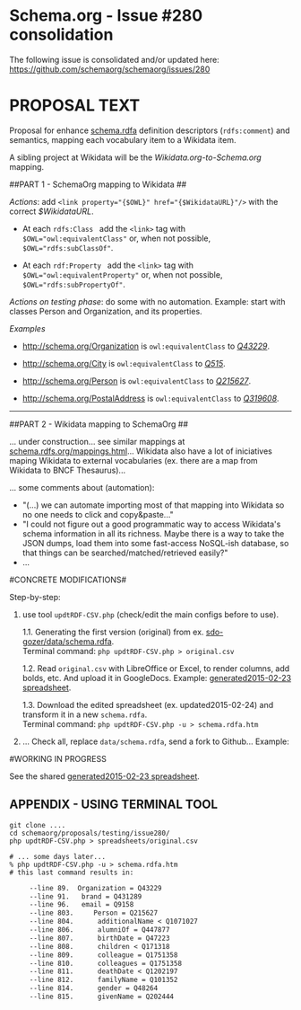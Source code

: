 Schema.org -  Issue #280 consolidation
======================================

The following issue is consolidated and/or updated here:
https://github.com/schemaorg/schemaorg/issues/280

PROPOSAL TEXT
=============

Proposal for enhance [schema.rdfa](http://schema.org/docs/schema_org_rdfa.html) definition descriptors (`rdfs:comment`) and semantics, mapping each vocabulary item to a Wikidata item. 

A sibling project at Wikidata will be the *Wikidata.org-to-Schema.org* mapping.

##PART 1 - SchemaOrg  mapping to Wikidata ##

*Actions*: add `<link property="{$OWL}" href="{$WikidataURL}"/>` with the correct *$WikidataURL*.   

   * At  each `rdfs:Class ` add the `<link>` tag with  `$OWL="owl:equivalentClass"` or, when not possible, `$OWL="rdfs:subClassOf"`.

   * At  each `rdf:Property ` add the `<link>` tag with  `$OWL="owl:equivalentProperty"` or, when not possible, `$OWL="rdfs:subPropertyOf"`.

*Actions on testing phase*:  do some with no automation. Example: start with classes Person and Organization, and its properties.

*Examples*

* http://schema.org/Organization  is `owl:equivalentClass`  to *[Q43229](https://www.wikidata.org/wiki/Q43229)*.

* http://schema.org/City is `owl:equivalentClass`  to  *[Q515](https://www.wikidata.org/wiki/Q515)*.

* http://schema.org/Person is `owl:equivalentClass`  to *[Q215627](https://www.wikidata.org/wiki/Q215627)*.

* http://schema.org/PostalAddress is `owl:equivalentClass`  to  *[Q319608](https://www.wikidata.org/wiki/Q319608)*.

-------------

##PART 2 -  Wikidata mapping to SchemaOrg ##

... under construction... see similar mappings at  [schema.rdfs.org/mappings.html](http://schema.rdfs.org/mappings.html)...  Wikidata also have a lot of iniciatives maping Wikidata to external vocabularies (ex. there are a map from Wikidata to BNCF Thesaurus)...

... some comments about (automation):
* "(...) we can automate importing most of that mapping into Wikidata so no one needs to click and copy&paste..."
* "I could not figure out a good programmatic way to access Wikidata's schema information in all its richness. Maybe there is a way to take the JSON dumps, load them into some fast-access NoSQL-ish database, so that things can be searched/matched/retrieved easily?"
* ...

#CONCRETE MODIFICATIONS#

Step-by-step:

 1. use tool `updtRDF-CSV.php` (check/edit the main configs before to use).

    1.1. Generating the first version (original) from ex. [sdo-gozer/data/schema.rdfa](https://github.com/schemaorg/schemaorg/blob/sdo-gozer/data/schema.rdfa). <br/>Terminal command: `php updtRDF-CSV.php > original.csv`

    1.2. Read `original.csv` with LibreOffice or Excel, to render columns, add bolds, etc.  And upload it in  GoogleDocs. Example: [generated2015-02-23 spreadsheet](https://docs.google.com/spreadsheets/d/1KeTSrVjSHRfVRwSgg6-LN0pu6nVre7cspUrkf_gfMm8/).

    1.3. Download the edited spreadsheet (ex. updated2015-02-24) and transform it in a new `schema.rdfa`.  <br/>Terminal command: `php updtRDF-CSV.php -u > schema.rdfa.htm`

 2. ... Check all, replace `data/schema.rdfa`, send a fork to Github... Example: 

#WORKING IN PROGRESS

See the shared [generated2015-02-23 spreadsheet](https://docs.google.com/spreadsheets/d/1KeTSrVjSHRfVRwSgg6-LN0pu6nVre7cspUrkf_gfMm8/).

## APPENDIX - USING TERMINAL TOOL 

```shell
git clone ....
cd schemaorg/proposals/testing/issue280/
php updtRDF-CSV.php > spreadsheets/original.csv

# ... some days later...
% php updtRDF-CSV.php -u > schema.rdfa.htm
# this last command results in:
```
```txt
	 --line 89.	 Organization = Q43229
	 --line 91.	  brand = Q431289
	 --line 96.	  email = Q9158
	 --line 803.	 Person = Q215627
	 --line 804.	  additionalName < Q1071027
	 --line 806.	  alumniOf = Q447877
	 --line 807.	  birthDate = Q47223
	 --line 808.	  children < Q171318
	 --line 809.	  colleague = Q1751358
	 --line 810.	  colleagues = Q1751358
	 --line 811.	  deathDate < Q1202197
	 --line 812.	  familyName = Q101352
	 --line 814.	  gender = Q48264
	 --line 815.	  givenName = Q202444
```

